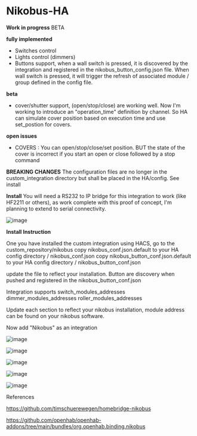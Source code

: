 # Nikobus-HA

**Work in progress** BETA

**fully implemented**
- Switches control
- Lights control (dimmers)
- Buttons support, when a wall switch is pressed, it is discovered by the integration and registered in the nikobus_button_config.json file. When wall switch is pressed, it will trigger the refresh of associated module / group defined in the config file.

**beta**
- cover/shutter support, (open/stop/close) are working well. Now I'm working to introduce an "operation_time" definition by channel. So HA can simulate cover position based on execution time and use set_postion for covers.

**open issues**
- COVERS : You can open/stop/close/set position. BUT the state of the cover is incorrect if you start an open or close followed by a stop command 

**BREAKING CHANGES**
The configuration files are no longer in the custom_integration directory but shall be placed in the HA/config. See install

**Install**
You will need a RS232 to IP bridge for this integration to work (like HF2211 or others), as work complete with this proof of concept, I'm planning to extend to serial connectivity.

![image](https://github.com/fdebrus/Nikobus-HA/assets/33791533/2451b88a-beff-46ce-85bf-f5486a69b37c)

**Install Instruction**

One you have installed the custom integration using HACS, go to the custom_repository/nikobus
copy nikobus_conf.json.default to your HA config directory / nikobus_conf.json
copy nikobus_button_conf.json.default to your HA config directory / nikobus_button_conf.json

update the file to reflect your installation. Button are discovery when pushed and registered in the nikobus_button_conf.json

Integration supports
  switch_modules_addresses
  dimmer_modules_addresses 
  roller_modules_addresses

Update each section to reflect your nikobus installation, module address can be found on your nikobus software.

Now add "Nikobus" as an integration

![image](https://github.com/fdebrus/Nikobus-HA/assets/33791533/70cbd1c8-2e2b-4114-9cf3-f0d618e2ce52)

![image](https://github.com/fdebrus/Nikobus-HA/assets/33791533/ec3e56de-5b9e-404a-b97f-341c4c96331a)

![image](https://github.com/fdebrus/Nikobus-HA/assets/33791533/4c0eb84a-0187-418a-aa9e-24650214998b)

![image](https://github.com/fdebrus/Nikobus-HA/assets/33791533/6d154d91-ac59-4f44-b3c4-e7714005d15e)

![image](https://github.com/fdebrus/Nikobus-HA/assets/33791533/a5cbb377-9274-42e6-bee7-abe58c62ca82)





References

  https://github.com/timschuerewegen/homebridge-nikobus
  
  https://github.com/openhab/openhab-addons/tree/main/bundles/org.openhab.binding.nikobus

